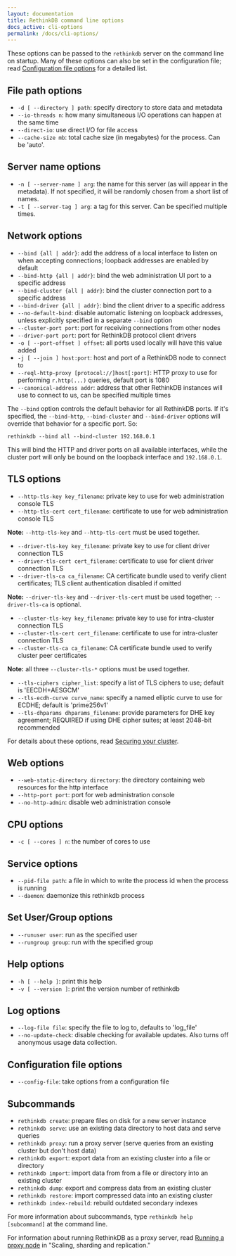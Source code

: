 ```yaml
---
layout: documentation
title: RethinkDB command line options
docs_active: cli-options
permalink: /docs/cli-options/
---
```


These options can be passed to the `rethinkdb` server on the command line on startup. Many of these options can also be set in the configuration file; read [Configuration file options](/docs/config-file/) for a detailed list.

## File path options ##

* `-d [ --directory ] path`: specify directory to store data and metadata
* `--io-threads n`: how many simultaneous I/O operations can happen at the same time
* `--direct-io`: use direct I/O for file access
* `--cache-size mb`: total cache size (in megabytes) for the process. Can be 'auto'.

## Server name options ##

* `-n [ --server-name ] arg`: the name for this server (as will appear in the metadata).  If not specified, it will be randomly chosen from a short list of names.
* `-t [ --server-tag ] arg`: a tag for this server. Can be specified multiple times.

## Network options ##

* `--bind {all | addr}`: add the address of a local interface to listen on when accepting connections; loopback addresses are enabled by default
* `--bind-http {all | addr}`: bind the web administration UI port to a specific address
* `--bind-cluster {all | addr}`: bind the cluster connection port to a specific address
* `--bind-driver {all | addr}`: bind the client driver to a specific address
* `--no-default-bind`: disable automatic listening on loopback addresses, unless explicitly specified in a separate `--bind` option
* `--cluster-port port`: port for receiving connections from other nodes
* `--driver-port port`: port for RethinkDB protocol client drivers
* `-o [ --port-offset ] offset`: all ports used locally will have this value added
* `-j [ --join ] host:port`: host and port of a RethinkDB node to connect to
* `--reql-http-proxy [protocol://]host[:port]`: HTTP proxy to use for performing `r.http(...)` queries, default port is 1080
* `--canonical-address addr`: address that other RethinkDB instances will use to connect to us, can be specified multiple times

The `--bind` option controls the default behavior for all RethinkDB ports. If it's specified, the `--bind-http`, `--bind-cluster` and `--bind-driver` options will override that behavior for a specific port. So:

    rethinkdb --bind all --bind-cluster 192.168.0.1

This will bind the HTTP and driver ports on all available interfaces, while the cluster port will only be bound on the loopback interface and `192.168.0.1`.

## TLS options ##

* `--http-tls-key key_filename`: private key to use for web administration console TLS
* `--http-tls-cert cert_filename`: certificate to use for web administration console TLS

__Note:__ `--http-tls-key` and `--http-tls-cert` must be used together.

* `--driver-tls-key key_filename`: private key to use for client driver connection TLS
* `--driver-tls-cert cert_filename`: certificate to use for client driver connection TLS
* `--driver-tls-ca ca_filename`: CA certificate bundle used to verify client certificates; TLS client authentication disabled if omitted

__Note:__ `--driver-tls-key` and `--driver-tls-cert` must be used together; `--driver-tls-ca` is optional.

* `--cluster-tls-key key_filename`: private key to use for intra-cluster connection TLS
* `--cluster-tls-cert cert_filename`: certificate to use for intra-cluster connection TLS
* `--cluster-tls-ca ca_filename`: CA certificate bundle used to verify cluster peer certificates

__Note:__ all three `--cluster-tls-*` options must be used together.

* `--tls-ciphers cipher_list`: specify a list of TLS ciphers to use; default is 'EECDH+AESGCM'
* `--tls-ecdh-curve curve_name`: specify a named elliptic curve to use for ECDHE; default is 'prime256v1'
* `--tls-dhparams dhparams_filename`: provide parameters for DHE key agreement; REQUIRED if using DHE cipher suites; at least 2048-bit recommended

For details about these options, read [Securing your cluster][sec].

[sec]: /docs/security/

## Web options ##

* `--web-static-directory directory`: the directory containing web resources for the http interface
* `--http-port port`: port for web administration console
* `--no-http-admin`: disable web administration console

## CPU options ##

* `-c [ --cores ] n`: the number of cores to use

## Service options ##

* `--pid-file path`: a file in which to write the process id when the process is running
* `--daemon`: daemonize this rethinkdb process

## Set User/Group options ##

* `--runuser user`: run as the specified user
* `--rungroup group`: run with the specified group

## Help options ##

* `-h [ --help ]`: print this help
* `-v [ --version ]`: print the version number of rethinkdb

## Log options ##

* `--log-file file`: specify the file to log to, defaults to 'log_file'
* `--no-update-check`: disable checking for available updates.  Also turns off anonymous usage data collection.

## Configuration file options ##

* `--config-file`: take options from a configuration file

## Subcommands ##

* `rethinkdb create`: prepare files on disk for a new server instance
* `rethinkdb serve`: use an existing data directory to host data and serve queries
* `rethinkdb proxy`: run a proxy server (serve queries from an existing cluster but don't host data)
* `rethinkdb export`: export data from an existing cluster into a file or directory
* `rethinkdb import`: import data from from a file or directory into an existing cluster
* `rethinkdb dump`: export and compress data from an existing cluster
* `rethinkdb restore`: import compressed data into an existing cluster
* `rethinkdb index-rebuild`: rebuild outdated secondary indexes

For more information about subcommands, type `rethinkdb help [subcommand]` at the command line.

For information about running RethinkDB as a proxy server, read [Running a proxy node](/docs/sharding-and-replication/#running-a-proxy-node) in "Scaling, sharding and replication."
